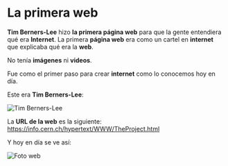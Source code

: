 # La primera web

**Tim Berners-Lee** hizo **la primera página web** para que la gente entendiera qué era **Internet**.
La primera **página web** era como un cartel en **internet** que explicaba qué era la **web**.

No tenía **imágenes** ni **videos**.

Fue como el primer paso para crear **internet** como lo conocemos hoy en día.

Este era **Tim Berners-Lee**:


![Tim Berners-Lee](https://raw.githubusercontent.com/enricmolero/2425_smx2_uf1_a2primera.web_MoleroPerezEnric/refs/heads/main/_105980828_9407011_31-a4-at-144-dpi.jpg.webp)

La **URL de la web** es la siguiente: https://info.cern.ch/hypertext/WWW/TheProject.html

Y hoy en día se ve así:


![Foto web](https://github.com/enricmolero/2425_smx2_uf1_a2primera.web_MoleroPerezEnric/blob/main/Captura%20de%20pantalla%202024-10-02%20194815.png)

